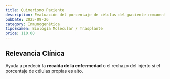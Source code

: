 ```yaml
---
title: Quimerismo Paciente
description: Evaluación del porcentaje de células del paciente remanentes en el receptor post-trasplante.
pubDate: 2025-09-26
category: Inmunogenética
tipoExamen: Biología Molecular / Trasplante
price: 110.00
---
```


## Relevancia Clínica
Ayuda a predecir la **recaída de la enfermedad** o el rechazo del injerto si el porcentaje de células propias es alto.